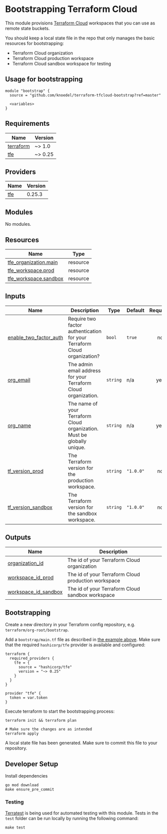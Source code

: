 # Bootstrapping Terraform Cloud

This module provisions [Terraform Cloud](https://app.terraform.io/) workspaces that you can use as remote state buckets.

You should keep a local state file in the repo that only manages the basic resources for bootstrapping:

* Terraform Cloud organization
* Terraform Cloud production workspace
* Terraform Cloud sandbox workspace for testing

## Usage for bootstrapping

```hcl
module "bootstrap" {
  source = "github.com/knoedel/terraform-tfcloud-bootstrap?ref=master"

  <variables>
}
```

<!-- BEGINNING OF PRE-COMMIT-TERRAFORM DOCS HOOK -->
## Requirements

| Name | Version |
|------|---------|
| <a name="requirement_terraform"></a> [terraform](#requirement\_terraform) | ~> 1.0 |
| <a name="requirement_tfe"></a> [tfe](#requirement\_tfe) | ~> 0.25 |

## Providers

| Name | Version |
|------|---------|
| <a name="provider_tfe"></a> [tfe](#provider\_tfe) | 0.25.3 |

## Modules

No modules.

## Resources

| Name | Type |
|------|------|
| [tfe_organization.main](https://registry.terraform.io/providers/hashicorp/tfe/latest/docs/resources/organization) | resource |
| [tfe_workspace.prod](https://registry.terraform.io/providers/hashicorp/tfe/latest/docs/resources/workspace) | resource |
| [tfe_workspace.sandbox](https://registry.terraform.io/providers/hashicorp/tfe/latest/docs/resources/workspace) | resource |

## Inputs

| Name | Description | Type | Default | Required |
|------|-------------|------|---------|:--------:|
| <a name="input_enable_two_factor_auth"></a> [enable\_two\_factor\_auth](#input\_enable\_two\_factor\_auth) | Require two factor authentication for your Terraform Cloud organization? | `bool` | `true` | no |
| <a name="input_org_email"></a> [org\_email](#input\_org\_email) | The admin email address for your Terraform Cloud organization. | `string` | n/a | yes |
| <a name="input_org_name"></a> [org\_name](#input\_org\_name) | The name of your Terraform Cloud organization. Must be globally unique. | `string` | n/a | yes |
| <a name="input_tf_version_prod"></a> [tf\_version\_prod](#input\_tf\_version\_prod) | The Terraform version for the production workspace. | `string` | `"1.0.0"` | no |
| <a name="input_tf_version_sandbox"></a> [tf\_version\_sandbox](#input\_tf\_version\_sandbox) | The Terraform version for the sandbox workspace. | `string` | `"1.0.0"` | no |

## Outputs

| Name | Description |
|------|-------------|
| <a name="output_organization_id"></a> [organization\_id](#output\_organization\_id) | The id of your Terraform Cloud organization |
| <a name="output_workspace_id_prod"></a> [workspace\_id\_prod](#output\_workspace\_id\_prod) | The id of your Terraform Cloud production workspace |
| <a name="output_workspace_id_sandbox"></a> [workspace\_id\_sandbox](#output\_workspace\_id\_sandbox) | The id of your Terraform Cloud sandbox workspace |
<!-- END OF PRE-COMMIT-TERRAFORM DOCS HOOK -->

## Bootstrapping

Create a new directory in your Terraform config repository, e.g. `terraform/org-root/bootstrap`.

Add a `bootstrap/main.tf` file as described in [the example above](#usage-for-bootstrapping).
Make sure that the required `hashicorp/tfe` provider is available and configured:

```hcl
terraform {
  required_providers {
    tfe = {
      source = "hashicorp/tfe"
      version = "~> 0.25"
    }
  }
}

provider "tfe" {
  token = var.token
}
```

Execute terraform to start the bootstrapping process:

```shell
terraform init && terraform plan

# Make sure the changes are as intended
terraform apply
```

A local state file has been generated. Make sure to commit this file to your repository.

## Developer Setup

Install dependencies

```shell
go mod download
make ensure_pre_commit
```

### Testing

[Terratest](https://github.com/gruntwork-io/terratest) is being used for
automated testing with this module. Tests in the `test` folder can be run
locally by running the following command:

```text
make test
```
